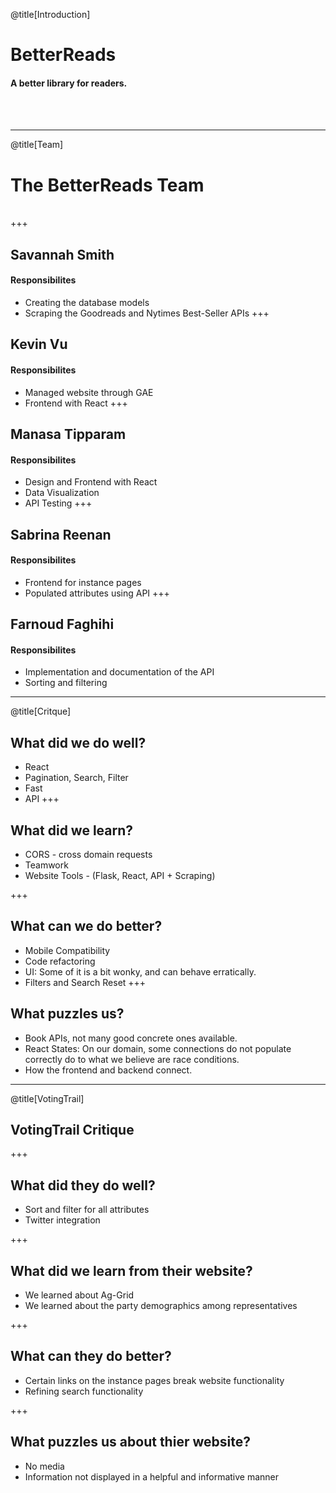 @title[Introduction]

# BetterReads

#### A better library for readers. 
<br>
<br>

---

@title[Team]

# The BetterReads Team 
<br>
+++

## Savannah Smith
#### Responsibilites
- Creating the database models
- Scraping the Goodreads and Nytimes Best-Seller APIs
+++

## Kevin Vu
#### Responsibilites
- Managed website through GAE
- Frontend with React
+++

## Manasa Tipparam
#### Responsibilites
- Design and Frontend with React
- Data Visualization
- API Testing
+++

## Sabrina Reenan
#### Responsibilites
- Frontend for instance pages
- Populated attributes using API
+++

## Farnoud Faghihi
#### Responsibilites
- Implementation and documentation of the API
- Sorting and filtering
---

@title[Critque]

## What did we do well?
- React
- Pagination, Search, Filter
- Fast
- API
+++

## What did we learn?
- CORS - cross domain requests
- Teamwork
- Website Tools - (Flask, React, API + Scraping)

+++

## What can we do better?
- Mobile Compatibility
- Code refactoring
- UI: Some of it is a bit wonky, and can behave erratically.
- Filters and Search Reset
+++

## What puzzles us?
- Book APIs, not many good concrete ones available.
- React States: On our domain, some connections do not populate correctly do to what we believe are race conditions.
- How the frontend and backend connect.

---
@title[VotingTrail]

## VotingTrail Critique

+++

## What did they do well?
- Sort and filter for all attributes
- Twitter integration

+++

## What did we learn from their website?
- We learned about Ag-Grid
- We learned about the party demographics among representatives

+++

## What can they do better?
- Certain links on the instance pages break website functionality
- Refining search functionality

+++

## What puzzles us about thier website?
- No media
- Information not displayed in a helpful and informative manner
